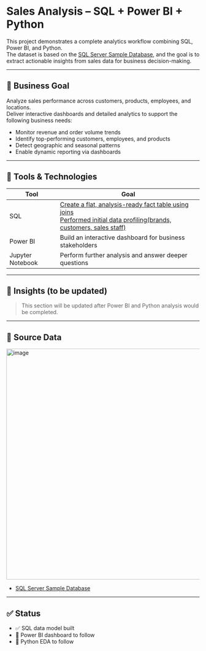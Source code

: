 # Sales Analysis – SQL + Power BI + Python

This project demonstrates a complete analytics workflow combining SQL, Power BI, and Python.  
The dataset is based on the [SQL Server Sample Database](https://www.sqlservertutorial.net/getting-started/sql-server-sample-database/), and the goal is to extract actionable insights from sales data for business decision-making.

---

## 🚀 Business Goal

Analyze sales performance across customers, products, employees, and locations.  
Deliver interactive dashboards and detailed analytics to support the following business needs:

- Monitor revenue and order volume trends  
- Identify top-performing customers, employees, and products  
- Detect geographic and seasonal patterns  
- Enable dynamic reporting via dashboards

---

## 🔧 Tools & Technologies

| Tool       | Goal                          |
|------------|----------------------------------|
| SQL       | [Create a flat, analysis-ready fact table using joins](https://github.com/Lunalykaya/Bike_Stores_Analytics/blob/main/Data_Mart_sales.sql)  <br> [Performed initial data profiling(brands, customers, sales staff)](https://github.com/Lunalykaya/Bike_Stores_Analytics/blob/main/data_profiling_report.sql)|
| Power BI   | Build an interactive dashboard for business stakeholders            |
| Jupyter Notebook    | Perform further analysis and answer deeper questions |

---

## 🧠 Insights (to be updated)

> This section will be updated after Power BI and Python analysis would be completed.

---

## 📎 Source Data
<img width="742" height="602" alt="image" src="https://github.com/user-attachments/assets/3dfe603f-5348-4eb5-a3c7-d7a26b9450b5" />

- [SQL Server Sample Database](https://www.sqlservertutorial.net/sql-server-sample-database/)

---

## ✅ Status

- ✅ SQL data model built  
- 🔲 Power BI dashboard to follow
- 🔲 Python EDA to follow



